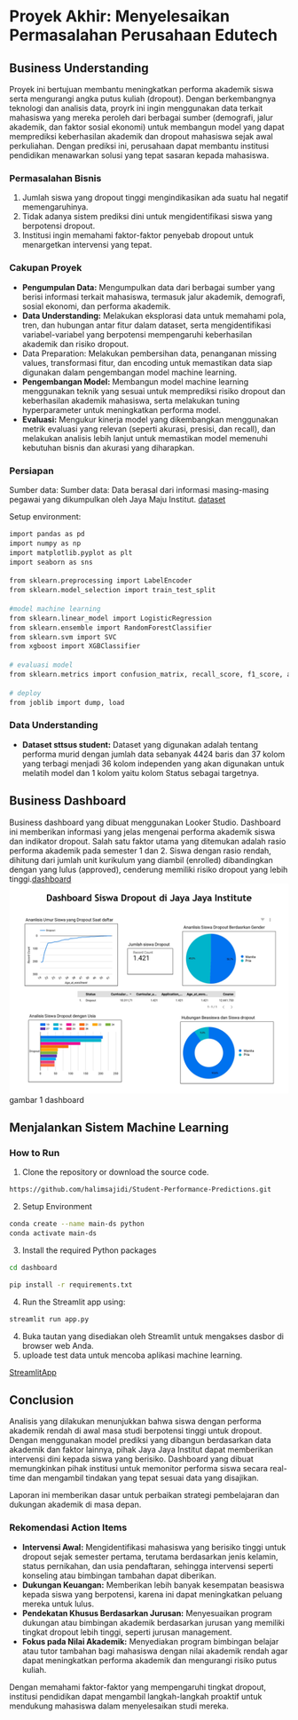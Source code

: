 # Proyek Akhir: Menyelesaikan Permasalahan Perusahaan Edutech

## Business Understanding
Proyek ini bertujuan membantu meningkatkan performa akademik siswa serta mengurangi angka putus kuliah (dropout). Dengan berkembangnya teknologi dan analisis data, proyrk ini ingin menggunakan data terkait mahasiswa yang mereka peroleh dari berbagai sumber (demografi, jalur akademik, dan faktor sosial ekonomi) untuk membangun model yang dapat memprediksi keberhasilan akademik dan dropout mahasiswa sejak awal perkuliahan. Dengan prediksi ini, perusahaan dapat membantu institusi pendidikan menawarkan solusi yang tepat sasaran kepada mahasiswa.

### Permasalahan Bisnis
1. Jumlah siswa yang dropout tinggi mengindikasikan ada suatu hal negatif memengaruhinya.
2. Tidak adanya sistem prediksi dini untuk mengidentifikasi siswa yang berpotensi dropout.
3. Institusi ingin memahami faktor-faktor penyebab dropout untuk menargetkan intervensi yang tepat.

### Cakupan Proyek
- **Pengumpulan Data:** Mengumpulkan data dari berbagai sumber yang berisi informasi terkait mahasiswa, termasuk jalur akademik, demografi, sosial ekonomi, dan performa akademik.
- **Data Understanding:** Melakukan eksplorasi data untuk memahami pola, tren, dan hubungan antar fitur dalam dataset, serta mengidentifikasi variabel-variabel yang berpotensi mempengaruhi keberhasilan akademik dan risiko dropout.
- Data Preparation: Melakukan pembersihan data, penanganan missing values, transformasi fitur, dan encoding untuk memastikan data siap digunakan dalam pengembangan model machine learning.
- **Pengembangan Model:** Membangun model machine learning menggunakan teknik yang sesuai untuk memprediksi risiko dropout dan keberhasilan akademik mahasiswa, serta melakukan tuning hyperparameter untuk meningkatkan performa model.
- **Evaluasi:** Mengukur kinerja model yang dikembangkan menggunakan metrik evaluasi yang relevan (seperti akurasi, presisi, dan recall), dan melakukan analisis lebih lanjut untuk memastikan model memenuhi kebutuhan bisnis dan akurasi yang diharapkan.

### Persiapan

Sumber data: Sumber data: Data berasal dari informasi masing-masing pegawai yang dikumpulkan oleh Jaya Maju Institut. [dataset](https://github.com/dicodingacademy/dicoding_dataset/tree/main/students_performance)

Setup environment:
```bash
import pandas as pd
import numpy as np
import matplotlib.pyplot as plt
import seaborn as sns

from sklearn.preprocessing import LabelEncoder
from sklearn.model_selection import train_test_split

#model machine learning
from sklearn.linear_model import LogisticRegression
from sklearn.ensemble import RandomForestClassifier
from sklearn.svm import SVC
from xgboost import XGBClassifier

# evaluasi model
from sklearn.metrics import confusion_matrix, recall_score, f1_score, accuracy_score, precision_score

# deploy
from joblib import dump, load
```
### Data Understanding
- **Dataset sttsus student:** Dataset yang digunakan adalah tentang performa murid dengan jumlah data sebanyak 4424 baris dan 37 kolom yang terbagi menjadi 36 kolom independen yang akan digunakan untuk melatih model dan 1 kolom yaitu kolom Status sebagai targetnya.

## Business Dashboard
Business dashboard yang dibuat menggunakan Looker Studio. Dashboard ini memberikan informasi yang jelas mengenai performa akademik siswa dan indikator dropout. Salah satu faktor utama yang ditemukan adalah rasio performa akademik pada semester 1 dan 2. Siswa dengan rasio rendah, dihitung dari jumlah unit kurikulum yang diambil (enrolled) dibandingkan dengan yang lulus (approved), cenderung memiliki risiko dropout yang lebih tinggi.[dashboard](https://lookerstudio.google.com/u/0/reporting/997aa687-310d-4269-8a1e-182fd01480f9/page/E1uvE)<br>
![image](./agnes_dashboard.jpg) <br>
gambar 1 dashboard<br>

## Menjalankan Sistem Machine Learning
### How to Run
1. Clone the repository or download the source code.
```bash
https://github.com/halimsajidi/Student-Performance-Predictions.git
```
2. Setup Environment
```bash
conda create --name main-ds python
conda activate main-ds
```
3. Install the required Python packages
```bash
cd dashboard
```
```bash
pip install -r requirements.txt
```
4. Run the Streamlit app using:
```bash
streamlit run app.py
```
4. Buka tautan yang disediakan oleh Streamlit untuk mengakses dasbor di browser web Anda.
5. uploade test data untuk mencoba aplikasi machine learning.

[StreamlitApp](https://s6kk3tckfbfcj2u6rofppd.streamlit.app/)


## Conclusion
Analisis yang dilakukan menunjukkan bahwa siswa dengan performa akademik rendah di awal masa studi berpotensi tinggi untuk dropout. Dengan menggunakan model prediksi yang dibangun berdasarkan data akademik dan faktor lainnya, pihak Jaya Jaya Institut dapat memberikan intervensi dini kepada siswa yang berisiko. Dashboard yang dibuat memungkinkan pihak institusi untuk memonitor performa siswa secara real-time dan mengambil tindakan yang tepat sesuai data yang disajikan.

Laporan ini memberikan dasar untuk perbaikan strategi pembelajaran dan dukungan akademik di masa depan.

### Rekomendasi Action Items
- **Intervensi Awal:** Mengidentifikasi mahasiswa yang berisiko tinggi untuk dropout sejak semester pertama, terutama berdasarkan jenis kelamin, status pernikahan, dan usia pendaftaran, sehingga intervensi seperti konseling atau bimbingan tambahan dapat diberikan.
- **Dukungan Keuangan:** Memberikan lebih banyak kesempatan beasiswa kepada siswa yang berpotensi, karena ini dapat meningkatkan peluang mereka untuk lulus.
- **Pendekatan Khusus Berdasarkan Jurusan:** Menyesuaikan program dukungan atau bimbingan akademik berdasarkan jurusan yang memiliki tingkat dropout lebih tinggi, seperti jurusan management.
- **Fokus pada Nilai Akademik:** Menyediakan program bimbingan belajar atau tutor tambahan bagi mahasiswa dengan nilai akademik rendah agar dapat meningkatkan performa akademik dan mengurangi risiko putus kuliah.

Dengan memahami faktor-faktor yang mempengaruhi tingkat dropout, institusi pendidikan dapat mengambil langkah-langkah proaktif untuk mendukung mahasiswa dalam menyelesaikan studi mereka.
